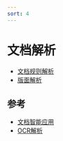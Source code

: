 ```yaml
---
sort: 4
---
```


# 文档解析


* [文档规则解析](https://kg-nlp.github.io/Algorithm-Project-Manual/文档解析/文档规则解析.html)
* [版面解析](https://kg-nlp.github.io/Algorithm-Project-Manual/文档解析/版面解析.html)


## 参考

* [文档智能应用](https://github.com/PaddlePaddle/PaddleNLP/tree/develop/applications/document_intelligence)
* [OCR解析](https://github.com/PaddlePaddle/PaddleOCR/blob/release/2.6/README_ch.md)